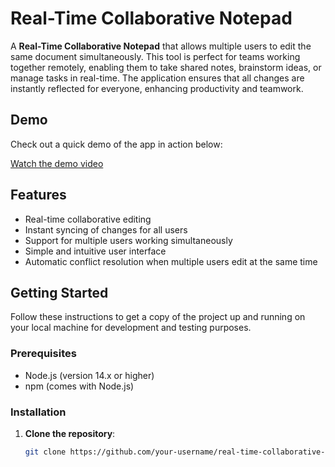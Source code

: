 # Real-Time Collaborative Notepad

A **Real-Time Collaborative Notepad** that allows multiple users to edit the same document simultaneously. This tool is perfect for teams working together remotely, enabling them to take shared notes, brainstorm ideas, or manage tasks in real-time. The application ensures that all changes are instantly reflected for everyone, enhancing productivity and teamwork.

## Demo

Check out a quick demo of the app in action below:


[Watch the demo video](https://www.youtube.com/watch?v=fl8PlvwiJVg)



## Features

- Real-time collaborative editing
- Instant syncing of changes for all users
- Support for multiple users working simultaneously
- Simple and intuitive user interface
- Automatic conflict resolution when multiple users edit at the same time

## Getting Started

Follow these instructions to get a copy of the project up and running on your local machine for development and testing purposes.

### Prerequisites

- Node.js (version 14.x or higher)
- npm (comes with Node.js)

### Installation

1. **Clone the repository**:
   ```bash
   git clone https://github.com/your-username/real-time-collaborative-notepad.git
